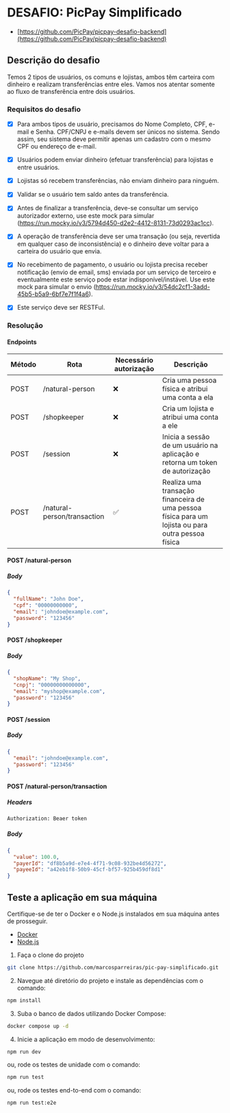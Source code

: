 # DESAFIO: PicPay Simplificado

- [https://github.com/PicPay/picpay-desafio-backend](https://github.com/PicPay/picpay-desafio-backend)

## Descrição do desafio

Temos 2 tipos de usuários, os comuns e lojistas, ambos têm carteira com dinheiro e realizam transferências entre eles. Vamos nos atentar somente ao fluxo de transferência entre dois usuários.

### Requisitos do desafio

- [x] Para ambos tipos de usuário, precisamos do Nome Completo, CPF, e-mail e Senha. CPF/CNPJ e e-mails devem ser únicos no sistema. Sendo assim, seu sistema deve permitir apenas um cadastro com o mesmo CPF ou endereço de e-mail.

- [x] Usuários podem enviar dinheiro (efetuar transferência) para lojistas e entre usuários.

- [x] Lojistas só recebem transferências, não enviam dinheiro para ninguém.

- [x] Validar se o usuário tem saldo antes da transferência.

- [x] Antes de finalizar a transferência, deve-se consultar um serviço autorizador externo, use este mock para simular (<https://run.mocky.io/v3/5794d450-d2e2-4412-8131-73d0293ac1cc>).

- [x] A operação de transferência deve ser uma transação (ou seja, revertida em qualquer caso de inconsistência) e o dinheiro deve voltar para a carteira do usuário que envia.

- [x] No recebimento de pagamento, o usuário ou lojista precisa receber notificação (envio de email, sms) enviada por um serviço de terceiro e eventualmente este serviço pode estar indisponível/instável. Use este mock para simular o envio (<https://run.mocky.io/v3/54dc2cf1-3add-45b5-b5a9-6bf7e7f1f4a6>).

- [x] Este serviço deve ser RESTFul.

### Resolução

#### Endpoints

| Método | Rota                        | Necessário autorização | Descrição                                                                                         |
| ------ | --------------------------- | ---------------------- | ------------------------------------------------------------------------------------------------- |
| POST   | /natural-person             | ❌                     | Cria uma pessoa física e atribui uma conta a ela                                                  |
| POST   | /shopkeeper                 | ❌                     | Cria um lojista e atribui uma conta a ele                                                         |
| POST   | /session                    | ❌                     | Inicia a sessão de um usuário na aplicação e retorna um token de autorização                      |
| POST   | /natural-person/transaction | ✅                     | Realiza uma transação financeira de uma pessoa física para um lojista ou para outra pessoa física |

#### POST /natural-person

##### Body

```json
{
  "fullName": "John Doe",
  "cpf": "00000000000",
  "email": "johndoe@example.com",
  "password": "123456"
}
```

#### POST /shopkeeper

##### Body

```json
{
  "shopName": "My Shop",
  "cnpj": "00000000000000",
  "email": "myshop@example.com",
  "password": "123456"
}
```

#### POST /session

##### Body

```json
{
  "email": "johndoe@example.com",
  "password": "123456"
}
```

#### POST /natural-person/transaction

##### Headers

```bash
Authorization: Beaer token
```

##### Body

```json
{
  "value": 100.0,
  "payerId": "df8b5a9d-e7e4-4f71-9c08-932be4d56272",
  "payeeId": "a42eb1f8-50b9-45cf-bf57-925b459df8d1"
}
```

## Teste a aplicação em sua máquina

Certifique-se de ter o Docker e o Node.js instalados em sua máquina antes de prosseguir.

- [Docker](https://www.docker.com/)
- [Node.js](https://nodejs.org/)

1. Faça o clone do projeto

```bash
git clone https://github.com/marcosparreiras/pic-pay-simplificado.git
```

2. Navegue até diretório do projeto e instale as dependências com o comando:

```bash
npm install
```

3. Suba o banco de dados utilizando Docker Compose:

```bash
docker compose up -d
```

4. Inicie a aplicação em modo de desenvolvimento:

```bash
npm run dev
```

ou, rode os testes de unidade com o comando:

```bash
npm run test
```

ou, rode os testes end-to-end com o comando:

```bash
npm run test:e2e
```
